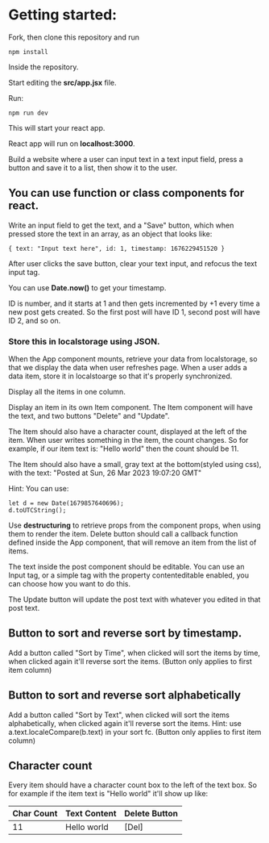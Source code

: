 # Getting started:
Fork, then clone this repository and run

    npm install

Inside the repository.

Start editing the **src/app.jsx** file.

Run:

    npm run dev

This will start your react app.

React app will run on **localhost:3000**.

Build a website where a user can input text in a text input field, press a button and save it to a list, then show it to the user.


## You can use function or class components for react.

Write an input field to get the text, and a "Save" button, which when pressed store the text in an array, as an object that looks like:

    { text: "Input text here", id: 1, timestamp: 1676229451520 }

After user clicks the save button, clear your text input, and refocus the text input tag.

You can use **Date.now()** to get your timestamp.

ID is number, and it starts at 1 and then gets incremented by +1 every time a new post gets created. So the first post will have ID 1, second post will have ID 2, and so on.


### Store this in localstorage using JSON.
When the App component mounts, retrieve your data from localstorage, so that we display the data when user refreshes page.
When a user adds a data item, store it in localstoarge so that it's properly synchronized.

Display all the items in one column.

Display an item in its own Item component. The Item component will have the text, and two buttons "Delete" and "Update". 

The Item should also have a character count, displayed at the left of the item. When user writes something in the item, the count changes.
So for example, if our item text is:
"Hello world" then the count should be 11.

The Item should also have a small, gray text at the bottom(styled using css), with the text:
"Posted at Sun, 26 Mar 2023 19:07:20 GMT"

Hint: You can use:

    let d = new Date(1679857640696);
    d.toUTCString();


Use **destructuring** to retrieve props from the component props, when using them to render the item.
Delete button should call a callback function defined inside the App component, that will remove an item from the list of items.

The text inside the post component should be editable. You can use an Input tag, or a simple tag with the property contenteditable enabled, you can choose how you want to do this.

The Update button will update the post text with whatever you edited in that post text.


## Button to sort and reverse sort by timestamp.
Add a button called "Sort by Time", when clicked will sort the items by time, when clicked again it'll reverse sort the items.
(Button only applies to first item column)

## Button to sort and reverse sort alphabetically 
Add a button called "Sort by Text", when clicked will sort the items alphabetically, when clicked again it'll reverse sort the items.
Hint: use a.text.localeCompare(b.text) in your sort fc.
(Button only applies to first item column)

## Character count
Every item should have a character count box to the left of the text box.
So for example if the item text is "Hello world" it'll show up like:

Char Count | Text Content | Delete Button
-----------|--------------|--------------
11         | Hello world  |     [Del]




